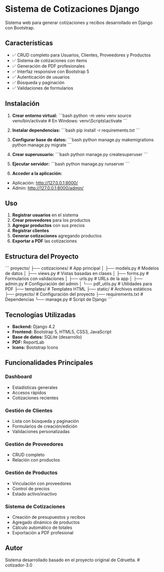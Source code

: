 # Sistema de Cotizaciones Django

Sistema web para generar cotizaciones y recibos desarrollado en Django con Bootstrap.

## Características

- ✅ CRUD completo para Usuarios, Clientes, Proveedores y Productos
- ✅ Sistema de cotizaciones con items
- ✅ Generación de PDF profesionales
- ✅ Interfaz responsive con Bootstrap 5
- ✅ Autenticación de usuarios
- ✅ Búsqueda y paginación
- ✅ Validaciones de formularios

## Instalación

1. **Crear entorno virtual:**
\`\`\`bash
python -m venv venv
source venv/bin/activate  # En Windows: venv\Scripts\activate
\`\`\`

2. **Instalar dependencias:**
\`\`\`bash
pip install -r requirements.txt
\`\`\`

3. **Configurar base de datos:**
\`\`\`bash
python manage.py makemigrations
python manage.py migrate
\`\`\`

4. **Crear superusuario:**
\`\`\`bash
python manage.py createsuperuser
\`\`\`

5. **Ejecutar servidor:**
\`\`\`bash
python manage.py runserver
\`\`\`

6. **Acceder a la aplicación:**
- Aplicación: http://127.0.0.1:8000/
- Admin: http://127.0.0.1:8000/admin/

## Uso

1. **Registrar usuarios** en el sistema
2. **Crear proveedores** para los productos
3. **Agregar productos** con sus precios
4. **Registrar clientes**
5. **Generar cotizaciones** agregando productos
6. **Exportar a PDF** las cotizaciones

## Estructura del Proyecto

\`\`\`
proyecto/
├── cotizaciones/          # App principal
│   ├── models.py         # Modelos de datos
│   ├── views.py          # Vistas basadas en clases
│   ├── forms.py          # Formularios con validaciones
│   ├── urls.py           # URLs de la app
│   ├── admin.py          # Configuración del admin
│   └── pdf_utils.py      # Utilidades para PDF
├── templates/            # Templates HTML
├── static/              # Archivos estáticos
├── proyecto/            # Configuración del proyecto
├── requirements.txt     # Dependencias
└── manage.py           # Script de Django
\`\`\`

## Tecnologías Utilizadas

- **Backend:** Django 4.2
- **Frontend:** Bootstrap 5, HTML5, CSS3, JavaScript
- **Base de datos:** SQLite (desarrollo)
- **PDF:** ReportLab
- **Icons:** Bootstrap Icons

## Funcionalidades Principales

### Dashboard
- Estadísticas generales
- Accesos rápidos
- Cotizaciones recientes

### Gestión de Clientes
- Lista con búsqueda y paginación
- Formularios de creación/edición
- Validaciones personalizadas

### Gestión de Proveedores
- CRUD completo
- Relación con productos

### Gestión de Productos
- Vinculación con proveedores
- Control de precios
- Estado activo/inactivo

### Sistema de Cotizaciones
- Creación de presupuestos y recibos
- Agregado dinámico de productos
- Cálculo automático de totales
- Exportación a PDF profesional

## Autor

Sistema desarrollado basado en el proyecto original de Cdruetta.
#   c o t i z a d o r - 3 . 0  
 